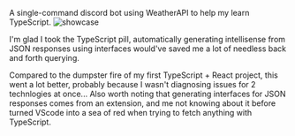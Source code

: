 A single-command discord bot using WeatherAPI to help my learn TypeScript.
![showcase](https://i.imgur.com/rOQJWJ1.png)

I'm glad I took the TypeScript pill, automatically generating intellisense from JSON responses using interfaces would've saved me a lot of needless back and forth querying.

Compared to the dumpster fire of my first TypeScript + React project, this went a lot better, probably because I wasn't diagnosing issues for 2 technlogies at once... Also worth noting that generating interfaces for JSON responses comes from an extension, and me not knowing about it before turned VScode into a sea of red when trying to fetch anything with TypeScript.
